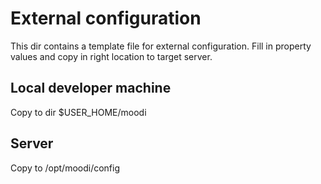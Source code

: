 # External configuration

This dir contains a template file for external configuration. Fill in property values
and copy in right location to target server.

## Local developer machine

Copy to dir $USER_HOME/moodi

## Server

Copy to /opt/moodi/config